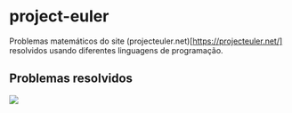 # project-euler
Problemas matemáticos do site (projecteuler.net)[https://projecteuler.net/] resolvidos usando diferentes linguagens de programação.

## Problemas resolvidos
![](https://geps.dev/progress/1.67)
